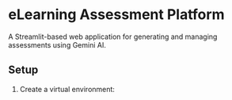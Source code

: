 # eLearning Assessment Platform

A Streamlit-based web application for generating and managing assessments using Gemini AI.

## Setup

1. Create a virtual environment: